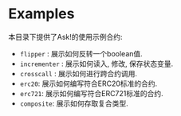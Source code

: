 # Examples

本目录下提供了Ask!的使用示例合约:  

* `flipper` : 展示如何反转一个boolean值.
* `incrementer` : 展示如何读入, 修改, 保存状态变量.
* `crosscall` : 展示如何进行跨合约调用.
* `erc20`: 展示如何编写符合ERC20标准的合约.
* `erc721`: 展示如何编写符合ERC721标准的合约.
* `composite`: 展示如何存取复合类型.
